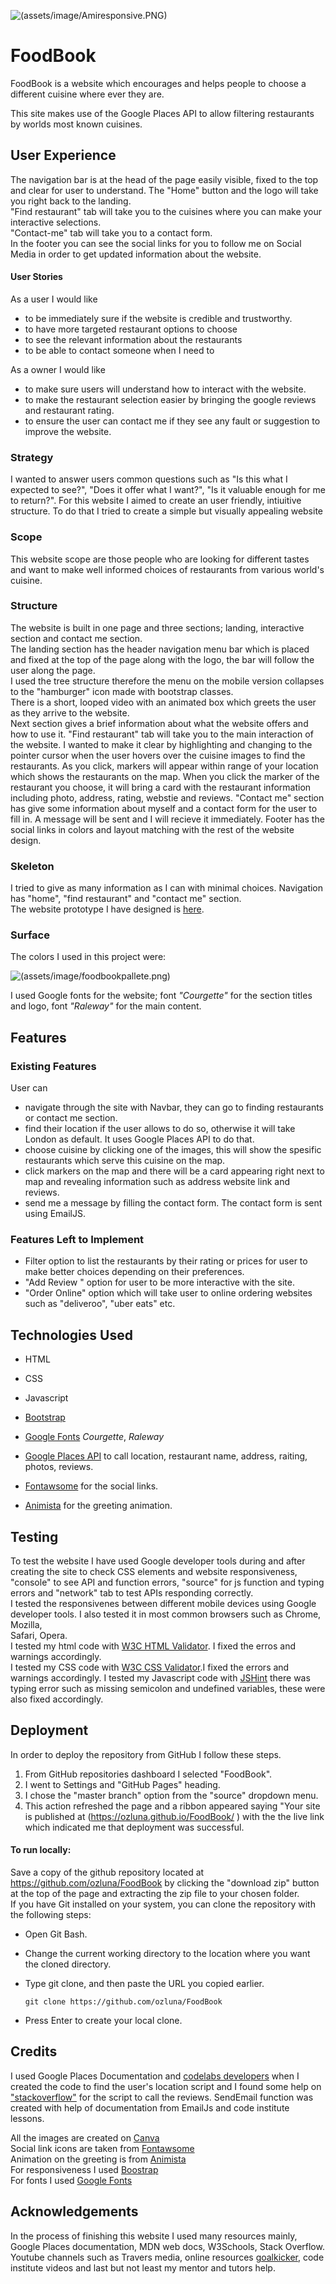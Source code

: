 ![(assets/image/Amiresponsive.PNG)](assets/image/Amiresponsive.PNG)


# **FoodBook**

FoodBook is a website which encourages and helps people to choose a different cuisine where ever they are.

This site makes use of the Google Places API to allow filtering restaurants by worlds most known cuisines.



## **User Experience**

 The navigation bar is at the head of the page easily visible, fixed to the top and clear for user to understand. 
 The "Home" button and the logo will take you right back to the landing.   
 "Find restaurant" tab will take you to the cuisines where you can make your interactive selections.   
 "Contact-me" tab will take you to a contact form.    
 In the footer you can see the social links for you to follow me on Social Media in order to get updated information about the website.

#### **User Stories**


As a user I would like  
* to be immediately sure if the website is credible and trustworthy.  
* to have more targeted restaurant options to choose
* to see the relevant information about the restaurants  
* to be able to contact someone when I need to


As a owner I would like
* to make sure users will understand how to interact with the website.
* to make the restaurant selection easier by bringing the google reviews and restaurant rating.  
* to ensure the user can contact me if they see any fault or suggestion to improve the website.


### **Strategy**

I wanted to answer users common questions such as "Is this what I expected to see?", "Does it offer what I want?",
"Is it valuable enough for me to return?". 
For this website I aimed to create an user friendly, intiuitive structure. To do that I tried to create a simple but visually appealing website

### **Scope**

This website scope are those people who are looking for different tastes and want to make well informed choices of restaurants from various world's cuisine.  


### **Structure**

The website is built in one page and three sections; landing, interactive section and contact me section.  
The landing section has the header navigation menu bar which is placed and fixed at the top of the page along with the logo, the bar will follow the user along the page.  
I used the tree structure therefore the menu on the mobile version collapses to the "hamburger" icon made with bootstrap classes.   
There is a short, looped video with an animated box which greets the user as they arrive to the website.  
Next section gives a brief information about what the website offers and how to use it.
"Find restaurant" tab will take you to the main interaction of the website. I wanted to make it clear by highlighting and changing to the pointer cursor when the user hovers over the cuisine images to find the restaurants.
As you click, markers will appear within range of your location which shows the restaurants on the map. When you click the marker of the restaurant you choose, it will
bring a card with the restaurant information including photo, address, rating, webstie and reviews.
"Contact me" section has give some information about myself and a contact form for the user to fill in. A message will be sent and I will recieve it immediately.
Footer has the social links in colors and layout matching with the rest of the website design.  


### **Skeleton**

I tried to give as many information as I can with minimal choices. Navigation has "home", "find restaurant" and "contact me" section.  
The website prototype I have designed is [here](wireframe/FoodBookWireframe.pdf).  
### **Surface**

The colors I used in this project were:  


![(assets/image/foodbookpallete.png)](assets/image/foodbookpallete.png)  


I used Google fonts for the website; font *"Courgette"* for the section titles and logo, font *"Raleway"* for the main content. 

## **Features**
### **Existing Features**

User can
* navigate through the site with Navbar, they can go to finding restaurants or contact me section.
* find their location if the user allows to do so, otherwise it will take London as default. It uses Google Places API to do that.
* choose cuisine by clicking one of the images, this will show the spesific restaurants which serve this cuisine on the map.
* click markers on the map and there will be a card appearing right next to map and revealing information such as address website link and reviews.
* send me a message by filling the contact form. The contact form is sent using EmailJS.

### **Features Left to Implement**
* Filter option to list the restaurants by their rating or prices for user to make better choices depending on their preferences.
* "Add Review " option for user to be more interactive with the site.
* "Order Online" option which will take user to online ordering websites such as "deliveroo", "uber eats" etc.


## **Technologies Used**

  * HTML


  * CSS


  * Javascript 


  * [Bootstrap](https://getbootstrap.com/)


  * [Google Fonts](https://fonts.google.com/) *Courgette*, *Raleway*


  * [Google Places API](https://developers.google.com/places/web-service/intro) to call location, restaurant name, address, raiting, photos, reviews.


  * [Fontawsome](https://fontawesome.com/) for the social links.


  * [Animista](https://animista.net/play/entrances/scale-in/scale-in-top) for the greeting animation.


    
  
## **Testing**
To test the website I have used Google developer tools during and after creating the site to check CSS elements and website responsiveness,  
"console" to see API and function errors, "source" for js function and typing errors and "network" tab to test APIs responding correctly.  
I tested the responsivenes between different mobile devices using Google developer tools. I also tested it in most common browsers such as Chrome, Mozilla,  
Safari, Opera.  
I tested my html code with [W3C HTML Validator](https://validator.w3.org/). I fixed the erros and warnings accordingly.  
I tested my CSS code with [W3C CSS Validator](https://jigsaw.w3.org/css-validator/).I fixed the errors and warnings accordingly.
I tested my Javascript code with [JSHint](https://jshint.com/) there was typing error such as missing semicolon and undefined variables, these were also fixed accordingly.

## **Deployment**

In order to deploy the repository from GitHub I follow these steps.
1. From GitHub repositories dashboard I selected "FoodBook".
2. I went to Settings and "GitHub Pages" heading.
3. I chose the "master branch" option from the "source" dropdown menu.
4. This action refreshed the page and a ribbon appeared saying "Your site is published at  (https://ozluna.github.io/FoodBook/ ) with the the live link which indicated me that deployment was successful.

#### To run locally:
Save a copy of the github repository located at https://github.com/ozluna/FoodBook by clicking the "download zip" button at the top of the page and extracting the zip file to your chosen folder.  
If you have Git installed on your system, you can clone the repository with the following steps:  

* Open Git Bash.

* Change the current working directory to the location where you want the cloned directory.

* Type git clone, and then paste the URL you copied earlier.

  `git clone https://github.com/ozluna/FoodBook`  

* Press Enter to create your local clone.


## **Credits**
I used Google Places Documentation and [codelabs developers](https://codelabs.developers.google.com/) when I created the code to find the user's location 
script and I found some help on ["stackoverflow"](https://stackoverflow.com/questions/29734251/google-places-js-api-show-reviews) for the script to call the reviews.  SendEmail function was created with help of documentation from EmailJs and code institute lessons.  


All the images are created on [Canva](https://www.canva.com/)  
Social link icons are taken from [Fontawsome](https://fontawesome.com/)  
Animation on the greeting is from [Animista](https://animista.net/)  
For responsiveness I used [Boostrap](https://getbootstrap.com/)  
For fonts I used [Google Fonts](https://fonts.google.com/)  


## **Acknowledgements**

In the process of finishing this website I used many resources mainly, Google Places documentation, MDN web docs, W3Schools, Stack Overflow.  
Youtube channels such as Travers media, online resources [goalkicker](https://goalkicker.com), code institute videos and last but not least my mentor and tutors help.




